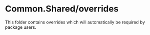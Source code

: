 # Common.Shared/overrides

This folder contains overrides which will automatically be required by package users.
